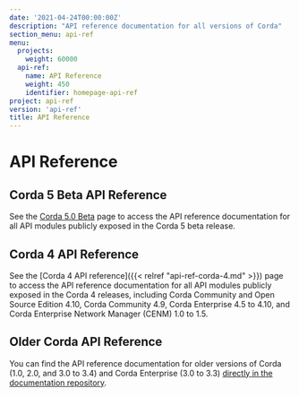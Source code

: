 ```yaml
---
date: '2021-04-24T00:00:00Z'
description: "API reference documentation for all versions of Corda"
section_menu: api-ref
menu:
  projects:
    weight: 60000
  api-ref:
    name: API Reference
    weight: 450
    identifier: homepage-api-ref
project: api-ref
version: 'api-ref'
title: API Reference
---
```



# API Reference

## Corda 5 Beta API Reference

See the [Corda 5.0 Beta](./corda/5.0/index.html) page to access the API reference documentation for all API modules publicly exposed in the Corda 5 beta release.

## Corda 4 API Reference

See the [Corda 4 API reference]({{< relref "api-ref-corda-4.md" >}}) page to access the API reference documentation for all API modules publicly exposed in the Corda 4 releases, including Corda Community and Open Source Edition 4.10, Corda Community 4.9, Corda Enterprise 4.5 to 4.10, and Corda Enterprise Network Manager (CENM) 1.0 to 1.5.

## Older Corda API Reference

You can find the API reference documentation for older versions of Corda (1.0, 2.0, and 3.0 to 3.4) and Corda Enterprise (3.0 to 3.3) [directly in the documentation repository](https://github.com/corda/corda-docs-portal/tree/main/content/en/archived-docs/).
